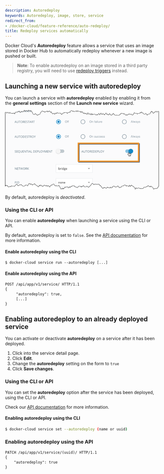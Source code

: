 ```yaml
---
description: Autoredeploy
keywords: Autoredeploy, image, store, service
redirect_from:
- /docker-cloud/feature-reference/auto-redeploy/
title: Redeploy services automatically
---
```


Docker Cloud's **Autoredeploy** feature allows a service that uses an image
stored in Docker Hub to automatically redeploy whenever a new image is pushed or
built.

> **Note**: To enable autoredeploy on an image stored in a third party registry,
> you will need to use [redeploy triggers](triggers.md) instead.


## Launching a new service with autoredeploy

You can launch a service with **autoredeploy** enabled by enabling it from the **general settings** section of the **Launch new service** wizard.

![](images/service-wizard-autoredeploy.png)

By default, autoredeploy is *deactivated*.

### Using the CLI or API

You can enable **autoredeploy** when launching a service using the CLI or API.

By default, autoredeploy is set to `false`. See the [API documentation](/apidocs/docker-cloud.md) for more information.

#### Enable autoredeploy using the CLI

```
$ docker-cloud service run --autoredeploy [...]
```

#### Enable autoredeploy using the API

```
POST /api/app/v1/service/ HTTP/1.1
{
	 "autoredeploy": true,
	 [...]
}
```

## Enabling autoredeploy to an already deployed service

You can activate or deactivate **autoredeploy** on a service after it has been deployed.

1. Click into the service detail page.
2. Click **Edit**.
3. Change the **autoredeploy** setting on the form to `true`
4. Click **Save changes**.


### Using the CLI or API

You can set the **autoredeploy** option after the service has been deployed,
using the CLI or API.

Check our [API documentation](/apidocs/docker-cloud.md) for more information.


#### Enabling autoredeploy using the CLI

```bash
$ docker-cloud service set --autoredeploy (name or uuid)
```

### Enabling autoredeploy using the API

```
PATCH /api/app/v1/service/(uuid)/ HTTP/1.1
{
	"autoredeploy": true
}
```